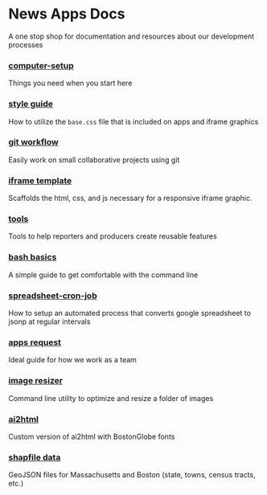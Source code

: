 # News Apps Docs
A one stop shop for documentation and resources about our development processes

### [computer-setup](computer-setup)
Things you need when you start here

### [style guide](https://bostonglobe.github.io/news-apps-style-guide)
How to utilize the `base.css` file that is included on apps and iframe graphics

### [git workflow](git-workflow)
Easily work on small collaborative projects using git

### [iframe template](https://bostonglobe.github.io/globe-graphic-template)
Scaffolds the html, css, and js necessary for a responsive iframe graphic.

### [tools](tools)
Tools to help reporters and producers create reusable features

### [bash basics](bash-basics)
A simple guide to get comfortable with the command line

### [spreadsheet-cron-job](spreadsheet-cron-job)
How to setup an automated process that converts google spreadsheet to jsonp at regular intervals

### [apps request](apps-request)
Ideal guide for how we work as a team

### [image resizer](image-resizer)
Command line utility to optimize and resize a folder of images

### [ai2html](ai2thml)
Custom version of ai2html with BostonGlobe fonts

### [shapfile data](https://github.com/bostonglobe/shapefiles)
GeoJSON files for Massachusetts and Boston (state, towns, census tracts, etc.)
